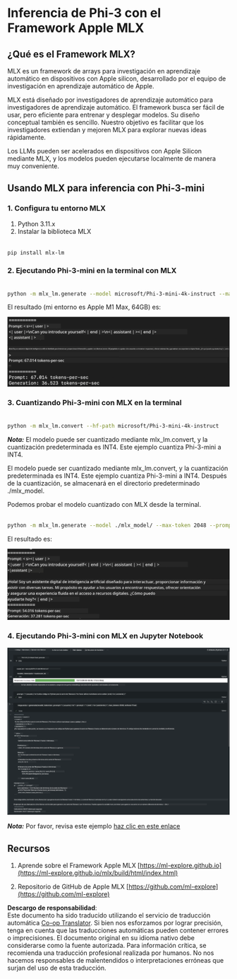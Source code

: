 <!--
CO_OP_TRANSLATOR_METADATA:
{
  "original_hash": "dcb656f3d206fc4968e236deec5d4384",
  "translation_date": "2025-03-27T16:05:01+00:00",
  "source_file": "md\\03.FineTuning\\03.Inference\\MLX_Inference.md",
  "language_code": "es"
}
-->
# **Inferencia de Phi-3 con el Framework Apple MLX**

## **¿Qué es el Framework MLX?**

MLX es un framework de arrays para investigación en aprendizaje automático en dispositivos con Apple silicon, desarrollado por el equipo de investigación en aprendizaje automático de Apple.

MLX está diseñado por investigadores de aprendizaje automático para investigadores de aprendizaje automático. El framework busca ser fácil de usar, pero eficiente para entrenar y desplegar modelos. Su diseño conceptual también es sencillo. Nuestro objetivo es facilitar que los investigadores extiendan y mejoren MLX para explorar nuevas ideas rápidamente.

Los LLMs pueden ser acelerados en dispositivos con Apple Silicon mediante MLX, y los modelos pueden ejecutarse localmente de manera muy conveniente.

## **Usando MLX para inferencia con Phi-3-mini**

### **1. Configura tu entorno MLX**

1. Python 3.11.x  
2. Instalar la biblioteca MLX  

```bash

pip install mlx-lm

```

### **2. Ejecutando Phi-3-mini en la terminal con MLX**

```bash

python -m mlx_lm.generate --model microsoft/Phi-3-mini-4k-instruct --max-token 2048 --prompt  "<|user|>\nCan you introduce yourself<|end|>\n<|assistant|>"

```

El resultado (mi entorno es Apple M1 Max, 64GB) es:

![Terminal](../../../../../translated_images/01.0d0f100b646a4e4c4f1cd36c1a05727cd27f1e696ed642c06cf6e2c9bbf425a4.es.png)

### **3. Cuantizando Phi-3-mini con MLX en la terminal**

```bash

python -m mlx_lm.convert --hf-path microsoft/Phi-3-mini-4k-instruct

```

***Nota:*** El modelo puede ser cuantizado mediante mlx_lm.convert, y la cuantización predeterminada es INT4. Este ejemplo cuantiza Phi-3-mini a INT4.

El modelo puede ser cuantizado mediante mlx_lm.convert, y la cuantización predeterminada es INT4. Este ejemplo cuantiza Phi-3-mini a INT4. Después de la cuantización, se almacenará en el directorio predeterminado ./mlx_model.

Podemos probar el modelo cuantizado con MLX desde la terminal.

```bash

python -m mlx_lm.generate --model ./mlx_model/ --max-token 2048 --prompt  "<|user|>\nCan you introduce yourself<|end|>\n<|assistant|>"

```

El resultado es:

![INT4](../../../../../translated_images/02.04e0be1f18a90a58ad47e0c9d9084ac94d0f1a8c02fa707d04dd2dfc7e9117c6.es.png)

### **4. Ejecutando Phi-3-mini con MLX en Jupyter Notebook**

![Notebook](../../../../../translated_images/03.0cf0092fe143357656bb5a7bc6427c41d8528d772d38a82d0b2693e2a3eeb16e.es.png)

***Nota:*** Por favor, revisa este ejemplo [haz clic en este enlace](../../../../../code/03.Inference/MLX/MLX_DEMO.ipynb)

## **Recursos**

1. Aprende sobre el Framework Apple MLX [https://ml-explore.github.io](https://ml-explore.github.io/mlx/build/html/index.html)

2. Repositorio de GitHub de Apple MLX [https://github.com/ml-explore](https://github.com/ml-explore)

**Descargo de responsabilidad**:  
Este documento ha sido traducido utilizando el servicio de traducción automática [Co-op Translator](https://github.com/Azure/co-op-translator). Si bien nos esforzamos por lograr precisión, tenga en cuenta que las traducciones automáticas pueden contener errores o imprecisiones. El documento original en su idioma nativo debe considerarse como la fuente autorizada. Para información crítica, se recomienda una traducción profesional realizada por humanos. No nos hacemos responsables de malentendidos o interpretaciones erróneas que surjan del uso de esta traducción.